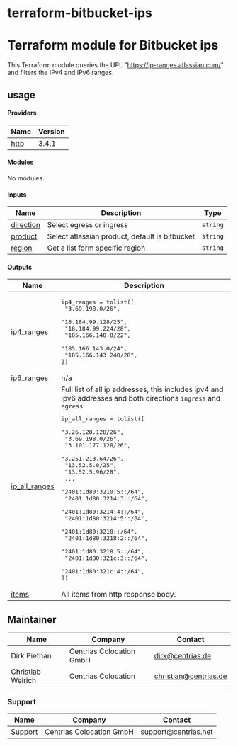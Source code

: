 # terraform-bitbucket-ips

<!-- BEGIN_TF_DOCS -->
# Terraform module for Bitbucket ips

This Terraform module queries the URL "https://ip-ranges.atlassian.com/" and filters the IPv4 and IPv6 ranges.

## usage

#### Providers

| Name | Version |
|------|---------|
| <a name="provider_http"></a> [http](#provider_http) | 3.4.1 |

#### Modules

No modules.

#### Inputs

| Name | Description | Type |
|------|-------------|------|
| <a name="input_direction"></a> [direction](#input_direction) | Select egress or ingress | `string` |
| <a name="input_product"></a> [product](#input_product) | Select atlassian product, default is bitbucket | `string` |
| <a name="input_region"></a> [region](#input_region) | Get a list form specific region | `string` |

#### Outputs

| Name | Description |
|------|-------------|
| <a name="output_ip4_ranges"></a> [ip4_ranges](#output_ip4_ranges) | <pre>ip4_ranges = tolist([<br>  "3.69.198.0/26",<br>  "18.184.99.128/25",<br>  "18.184.99.224/28",<br>  "185.166.140.0/22",<br>  "185.166.143.0/24",<br>  "185.166.143.240/28",<br>])</pre> |
| <a name="output_ip6_ranges"></a> [ip6_ranges](#output_ip6_ranges) | n/a |
| <a name="output_ip_all_ranges"></a> [ip_all_ranges](#output_ip_all_ranges) | Full list of all ip addresses, this includes ipv4 and ipv6 addresses and both directions `ingress` and `egress`<pre>ip_all_ranges = tolist([<br>  "3.26.128.128/26",<br>  "3.69.198.0/26",<br>  "3.101.177.128/26",<br>  "3.251.213.64/26",<br>  "13.52.5.0/25",<br>  "13.52.5.96/28",<br>  ...<br>  "2401:1d80:3210:5::/64",<br>  "2401:1d80:3214:3::/64",<br>  "2401:1d80:3214:4::/64",<br>  "2401:1d80:3214:5::/64",<br>  "2401:1d80:3218::/64",<br>  "2401:1d80:3218:2::/64",<br>  "2401:1d80:3218:5::/64",<br>  "2401:1d80:321c:3::/64",<br>  "2401:1d80:321c:4::/64",<br>])</pre> |
| <a name="output_items"></a> [items](#output_items) | All items from http response body. |

## Maintainer

| Name | Company | Contact            |
|------|---------|--------------------|
| Dirk Piethan | Centrias Colocation GmbH | dirk@centrias.de   |
| Christiab Weirich | Centrias Colocation | christian@centrias.de |

### Support

| Name    | Company | Contact            |
|---------|---------|--------------------|
| Support | Centrias Colocation GmbH | support@centrias.net   |
<!-- END_TF_DOCS -->
